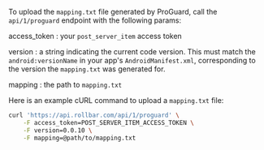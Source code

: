 To upload the `mapping.txt` file generated by ProGuard, call the `api/1/proguard` endpoint with the following params:

access_token
:	your `post_server_item` access token

version
:	a string indicating the current code version. This must match the `android:versionName` in your app's `AndroidManifest.xml`, corresponding to 	the version the `mapping.txt` was generated for.

mapping
:	the path to `mapping.txt`


Here is an example cURL command to upload a `mapping.txt` file:

```bash
curl 'https://api.rollbar.com/api/1/proguard' \
	-F access_token=POST_SERVER_ITEM_ACCESS_TOKEN \
	-F version=0.0.10 \
	-F mapping=@path/to/mapping.txt
```
